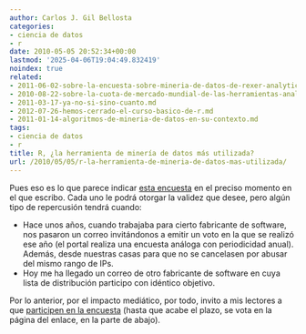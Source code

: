 ```yaml
---
author: Carlos J. Gil Bellosta
categories:
- ciencia de datos
- r
date: 2010-05-05 20:52:34+00:00
lastmod: '2025-04-06T19:04:49.832419'
noindex: true
related:
- 2011-06-02-sobre-la-encuesta-sobre-mineria-de-datos-de-rexer-analytics.md
- 2010-08-22-sobre-la-cuota-de-mercado-mundial-de-las-herramientas-analiticas-de-negocio.md
- 2011-03-17-ya-no-si-sino-cuanto.md
- 2012-07-26-hemos-cerrado-el-curso-basico-de-r.md
- 2011-01-14-algoritmos-de-mineria-de-datos-en-su-contexto.md
tags:
- ciencia de datos
- r
title: R, ¿la herramienta de minería de datos más utilizada?
url: /2010/05/05/r-la-herramienta-de-mineria-de-datos-mas-utilizada/
---
```


Pues eso es lo que parece indicar [esta encuesta](http://vote.sparklit.com/poll.spark?pollID=203792) en el preciso momento en el que escribo. Cada uno le podrá otorgar la validez que desee, pero algún tipo de repercusión tendrá cuando:

* Hace unos años, cuando trabajaba para cierto fabricante de software, nos pasaron un correo invitándonos a emitir un voto en la que se realizó ese año (el portal realiza una encuesta análoga con periodicidad anual). Además, desde nuestras casas para que no se cancelasen por abusar del mismo rango de IPs.
* Hoy me ha llegado un correo de otro fabricante de software en cuya lista de distribución participo con idéntico objetivo.

Por lo anterior, por el impacto mediático, por todo, invito a mis lectores a que [participen en la encuesta](http://www.kdnuggets.com/index.html) (hasta que acabe el plazo, se vota en la página del enlace, en la parte de abajo).
